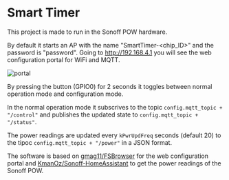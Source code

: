 # Smart Timer

This project is made to run in the Sonoff POW hardware.

By default it starts an AP with the name "SmartTimer-<chip_ID>" and the password is "password". Going to http://192.168.4.1 you will see the web configuration portal for WiFi and MQTT.

![portal](https://github.com/jebentancour/Smart-Timer/blob/master/portal.jpg)

By pressing the button (GPIO0) for 2 seconds it toggles between normal operation mode and configuration mode.

In the normal operation mode it subscrives to the topic `config.mqtt_topic + "/control"` and publishes the updated state to `config.mqtt_topic + "/status"`.

The power readings are updated every `kPwrUpdFreq` seconds (default 20) to the tipoc `config.mqtt_topic + "/power"` in a JSON format.

The software is based on [gmag11/FSBrowser](https://github.com/gmag11/FSBrowser) for the web configuration portal and [KmanOz/Sonoff-HomeAssistant](https://github.com/KmanOz/Sonoff-HomeAssistant) to get the power readings of the Sonoff POW.
